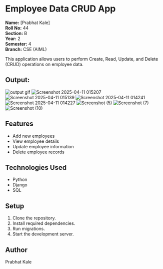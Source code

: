 # Employee Data CRUD App

**Name:** [Prabhat Kale]  
**Roll No:** 44  
**Section:** B  
**Year:** 2  
**Semester:** 4  
**Branch:** CSE (AIML)

This application allows users to perform Create, Read, Update, and Delete (CRUD) operations on employee data.
## Output:
![output gif](https://github.com/user-attachments/assets/37ee6f59-e4ef-4244-971c-b1bb2f129246)
![Screenshot 2025-04-11 015207](https://github.com/user-attachments/assets/ea83e7da-6457-44af-8958-d2257bd35528)
![Screenshot 2025-04-11 015139](https://github.com/user-attachments/assets/771102f4-515f-4281-a440-22aa971ad51a)
![Screenshot 2025-04-11 014241](https://github.com/user-attachments/assets/8b889359-c159-4176-85da-9d246b4b7e3f)
![Screenshot 2025-04-11 014227](https://github.com/user-attachments/assets/809dd71e-3c35-44d4-a828-6dab8cead03d)
![Screenshot (5)](https://github.com/user-attachments/assets/d76f5912-cd29-49e1-a469-31eab3175952)
![Screenshot (7)](https://github.com/user-attachments/assets/242b6478-c180-41a0-ac02-610649e8da25)
![Screenshot (10)](https://github.com/user-attachments/assets/c7b3e35f-6c2b-4da4-8c74-d9a952eff120)


## Features

- Add new employees
- View employee details
- Update employee information
- Delete employee records

## Technologies Used

- Python
- Django
- SQL

## Setup

1. Clone the repository.
2. Install required dependencies.
3. Run migrations.
4. Start the development server.

## Author

Prabhat Kale
